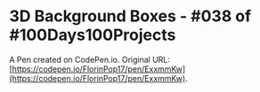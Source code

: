 # 3D Background Boxes - #038 of #100Days100Projects

A Pen created on CodePen.io. Original URL: [https://codepen.io/FlorinPop17/pen/ExxmmKw](https://codepen.io/FlorinPop17/pen/ExxmmKw).


